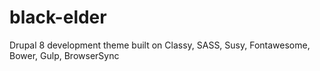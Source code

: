 # black-elder
Drupal 8 development theme built on Classy, SASS, Susy, Fontawesome, Bower, Gulp, BrowserSync
